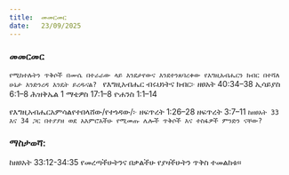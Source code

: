 ```yaml
---
title:  መመርመር
date:   23/09/2025
---
```


### መመርመር

`የሚከተሉትን ጥቅሶች በሙሴ በተራራው ላይ እንደታየውና እንደተንጸባረቀው የእግዚአብሔርን ክብር በተሻለ ሁኔታ እንድንረዳ እንዴት ይረዱናል?
`
የእግዚአብሔር ብሩህነትና ክብር፦
ዘፀአት 40:34–38
ኢሳይያስ 6:1–8
ሕዝቅኤል 1
ማቴዎስ 17:1–8
ዮሐንስ 1:1–14

የእግዚአብሔርአምሳልየተበላሸው/የተጎዳው/፦
ዘፍጥረት 1:26–28
ዘፍጥረት 3:7–11
`ከዘፀአት 33 እና 34 ጋር በተያያዘ ወደ አእምሮአችሁ የሚመጡ ሌሎች ጥቅሶች እና ተስፋዎች ምንድን ናቸው?
`
### ማስታወሻ:
ከዘፀአት 33:12-34:35 የመረጣችሁትንና በቃልችሁ የያዛችሁትን ጥቅስ ተመልከቱ።